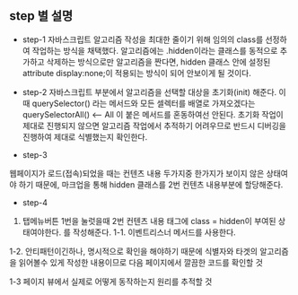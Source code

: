 
## step 별 설명

- step-1
자바스크립트 알고리즘 작성을 최대한 줄이기 위해 임의의 class를 선정하여 작업하는 방식을 채택했다. 알고리즘에는 .hidden이라는 클래스를 동적으로 추가하고 삭제하는 방식으로만 알고리즘을 짠다면, hidden 클래스 안에 설정된 attribute display:none;이 적용되는 방식이 되어 안보이게 될 것이다. 

- step-2
자바스크립트 부분에서 알고리즘을 선택할 대상을 초기화(init) 해준다.
이때 querySelector() 라는 메서드와 모든 셀렉터를 배열로 가져오겠다는
querySelectorAll() <-- All 이 붙은 메서드를 혼동하여선 안된다.
초기화 작업이 제대로 진행되지 않으면 알고리즘 작업에서 추적하기 어려우므로 반드시 디버깅을 진행하여 제대로 식별했는지 확인한다.

- step-3

웹페이지가 로드(접속)되었을 때는 컨텐츠 내용 두가지중 한가지가 보이지 않은 상태여야 하기 때문에, 마크업을 통해 hidden 클래스를 2번 컨텐츠 내용부분에 할당해준다.

- step-4

1. 탭메뉴버튼 1번을 눌럿을때 2번 컨텐츠 내용 태그에 class = hidden이 부여된 상태여야한다. 를 작성해준다.
1-1. 이벤트리스너 메서드를 사용한다.

1-2. 안티패턴이긴하나, 명시적으로 확인을 해야하기 때문에 식별자와 타겟의 알고리즘을 읽어볼수 있게 작성한 내용이므로 다음 페이지에서 깔끔한 코드를 확인할 것 

1-3 페이지 뷰에서 실제로 어떻게 동작하는지 원리를 추적할 것

